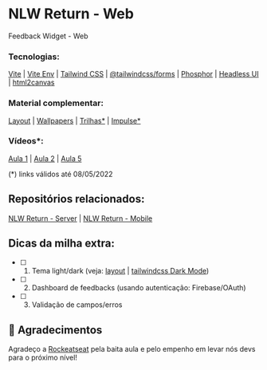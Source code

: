 # NLW Return - Web
Feedback Widget - Web

### Tecnologias:
[Vite](https://vitejs.dev/guide/#scaffolding-your-first-vite-project) | 
[Vite Env](https://vitejs.dev/guide/env-and-mode.html) | 
[Tailwind CSS](https://tailwindcss.com/docs/installation) |
[@tailwindcss/forms](https://github.com/tailwindlabs/tailwindcss-forms) |
[Phosphor](https://phosphoricons.com/) | 
[Headless UI](https://headlessui.dev/react/popover) | 
[html2canvas](https://www.npmjs.com/package/html2canvas)

### Material complementar:
[Layout](https://www.figma.com/file/sk4LIu56Evs9fhFFYce6NT/Feedback-Widget-(Community)?node-id=100%3A2114) | 
[Wallpapers](https://www.figma.com/file/WPwlviG3NIrNdDs5mpsAzI/Wallpapers---NLW-Return-(Community)?node-id=0%3A1) | 
[Trilhas*](https://efficient-sloth-d85.notion.site/NLW-Return-4e1cf60ece8f42d08254810f7bb14401) | 
[Impulse*](https://efficient-sloth-d85.notion.site/Impulse-58f2daadb8e1433894420cbc57571087)

### Vídeos*:
[Aula 1](https://www.youtube.com/watch?v=dCb4nMEyH_4) | 
[Aula 2](https://www.youtube.com/watch?v=CbY7TA5y5aU) | 
[Aula 5](https://www.youtube.com/watch?v=YBp7UWyhe28)

(*) links válidos até 08/05/2022

## Repositórios relacionados:
[NLW Return - Server](https://github.com/jairpro/nlw-return-server) |
[NLW Return - Mobile](https://github.com/jairpro/nlw-return-mobile)

## Dicas da milha extra:
- [ ] 1. Tema light/dark (veja: 
[layout](https://www.figma.com/file/sk4LIu56Evs9fhFFYce6NT/Feedback-Widget-(Community)?node-id=100%3A2114) |
[tailwindcss Dark Mode](https://tailwindcss.com/docs/dark-mode))
- [ ] 2. Dashboard de feedbacks (usando autenticação: Firebase/OAuth)
- [ ] 3. Validação de campos/erros

## 💜 Agradecimentos
Agradeço a [Rockeatseat](https://rocketseat.com.br/) pela baita aula e pelo empenho em levar nós devs para o próximo nível!
